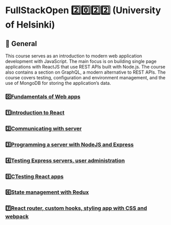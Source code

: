 # FullStackOpen 2️⃣0️⃣2️⃣2️⃣ (University of Helsinki)

## 📣 General

This course serves as an introduction to modern web application development with JavaScript. The main focus is on building single page applications with ReactJS that use REST APIs built with Node.js. The course also contains a section on GraphQL, a modern alternative to REST APIs.
The course covers testing, configuration and environment management, and the use of MongoDB for storing the application’s data.

### 0️⃣[Fundamentals of Web apps](https://github.com/tjaalto/FULLSTACK/tree/main/part0)
### 1️⃣[Introduction to React](https://github.com/tjaalto/FULLSTACK/tree/main/part1)
### 2️⃣[Communicating with server](https://github.com/tjaalto/FULLSTACK/tree/main/part2)
### 3️⃣[Programming a server with NodeJS and Express](https://github.com/tjaalto/FULLSTACK/tree/main/part3)
### 4️⃣[Testing Express servers, user administration](https://github.com/tjaalto/FULLSTACK/tree/main/part4)
### 5️⃣[CTesting React apps](https://github.com/tjaalto/FULLSTACK/tree/main/part5)
### 6️⃣[State management with Redux](https://github.com/tjaalto/FULLSTACK/tree/main/part6)
### 7️⃣[React router, custom hooks, styling app with CSS and webpack](https://github.com/tjaalto/FULLSTACK/tree/main/part7)
